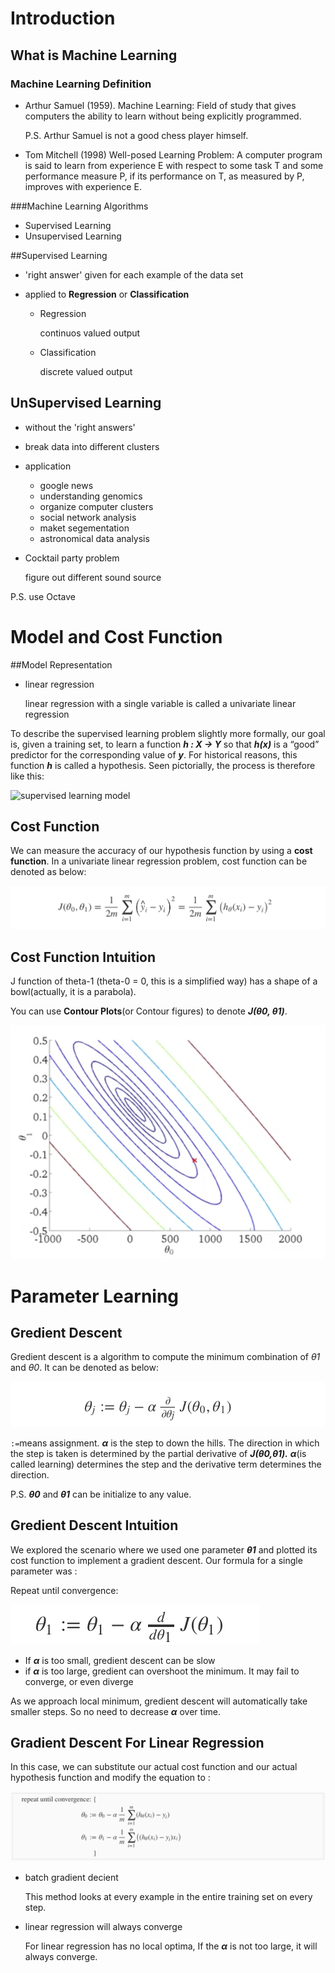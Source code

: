 # Introduction

## What is Machine Learning

### Machine Learning Definition

- Arthur Samuel (1959). Machine Learning: Field of study that gives computers the ability to learn without being explicitly programmed.

  P.S. Arthur Samuel is not a good chess player himself.

- Tom Mitchell (1998) Well-posed Learning Problem: A computer program is said to learn from experience E with respect to some task T and some performance measure P, if its performance on T, as measured by P, improves with experience E. 

###Machine Learning Algorithms

- Supervised Learning
- Unsupervised Learning

##Supervised Learning

- 'right answer' given for each example of the data set

- applied to **Regression** or **Classification**

  - Regression

    continuos valued output

  - Classification

    discrete valued output

## UnSupervised Learning

- without the 'right answers'

- break data into different clusters

- application

  - google news
  - understanding genomics
  - organize computer clusters
  - social network analysis
  - maket segementation
  - astronomical data analysis

- Cocktail party problem

  figure out different sound source

P.S. use Octave

# Model and Cost Function

##Model Representation

- linear regression

  linear regression with a single variable is called a univariate linear regression

To describe the supervised learning problem slightly more formally, our goal is, given a training set, to learn a function ***h : X → Y*** so that ***h(x)*** is a “good” predictor for the corresponding value of ***y***. For historical reasons, this function ***h*** is called a hypothesis. Seen pictorially, the process is therefore like this:

![supervised learning model](https://d3c33hcgiwev3.cloudfront.net/imageAssetProxy.v1/H6qTdZmYEeaagxL7xdFKxA_2f0f671110e8f7446bb2b5b2f75a8874_Screenshot-2016-10-23-20.14.58.png?expiry=1513555200000&hmac=jP6MzsJV-IH1gJji1O4Ol6ed8Yku-ugOpAZsdd3xR_8)

## Cost Function

We can measure the accuracy of our hypothesis function by using a **cost function**. In a univariate linear regression problem, cost function can be denoted as below:

![costFunction](pics/w1p1.png)

## Cost Function Intuition

J function of theta-1 (theta-0 = 0, this is a simplified way) has a shape of a bowl(actually, it is a parabola). 

You can use **Contour Plots**(or Contour figures) to denote ***J(θ0, θ1)***.

![Contour Plots](pics/w1p2.png)

# Parameter Learning

## Gredient Descent

Gredient descent is a algorithm to compute the minimum combination of *θ1* and *θ0*. It can be denoted as below:

![Gredient Descent formula](pics/w1p3.png)

`:=`means assignment. ***α*** is the step to down the hills. The direction in which the step is taken is determined by the partial derivative of ***J(θ0,θ1).*** ***α***(is called learning) determines the step and the derivative term determines  the direction.

P.S. ***θ0*** and ***θ1*** can be initialize to any value.

## Gredient Descent Intuition

We explored the scenario where we used one parameter ***θ1*** and plotted its cost function to implement a gradient descent. Our formula for a single parameter was :

Repeat until convergence:

![gredientDescentIntuition](pics/w1p4.png)

- If ***α*** is too small, gredient descent can be slow
- if ***α*** is too large, gredient can overshoot the minimum. It may fail to converge, or even diverge

As we approach local minimum, gredient descent will automatically take smaller steps. So no need to decrease ***α*** over time.

## Gradient Descent For Linear Regression

In this case, we can substitute our actual cost function and our actual hypothesis function and modify the equation to :

![costFunctionOfLinearRegression](pics/w1p5.png)

- batch gradient decient

  This method looks at every example in the entire training set on every step.

- linear regression will always converge

  For linear regression has no local optima, If the  ***α*** is not too large, it will always converge.

